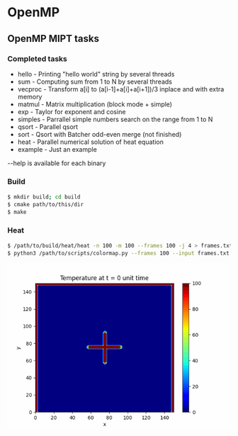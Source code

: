 # OpenMP
## OpenMP MIPT tasks

### Completed tasks
 - hello - Printing "hello world" string by several threads
 - sum - Computing sum from 1 to N by several threads
 - vecproc - Transform a[i] to (a[i-1]+a[i]+a[i+1])/3 inplace and with extra memory
 - matmul - Matrix multiplication (block mode + simple)
 - exp - Taylor for exponent and cosine
 - simples - Parrallel simple numbers search on the range from 1 to N
 - qsort - Parallel qsort
 - sort - Qsort with Batcher odd-even merge (not finished)
 - heat - Parallel numerical solution of heat equation
 - example - Just an example

--help is available for each binary


### Build
```bash
$ mkdir build; cd build
$ cmake path/to/this/dir
$ make
```

### Heat
```bash
$ /path/to/build/heat/heat -n 100 -m 100 --frames 100 -j 4 > frames.txt
$ python3 /path/to/scripts/colormap.py --frames 100 --input frames.txt 
```

![](heat.gif)
